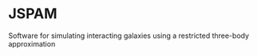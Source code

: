 JSPAM
=====

Software for simulating interacting galaxies using a restricted three-body approximation
